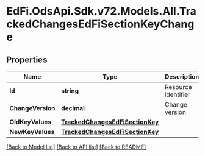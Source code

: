 # EdFi.OdsApi.Sdk.v72.Models.All.TrackedChangesEdFiSectionKeyChange

## Properties

Name | Type | Description | Notes
------------ | ------------- | ------------- | -------------
**Id** | **string** | Resource identifier | [optional] 
**ChangeVersion** | **decimal** | Change version | [optional] 
**OldKeyValues** | [**TrackedChangesEdFiSectionKey**](TrackedChangesEdFiSectionKey.md) |  | [optional] 
**NewKeyValues** | [**TrackedChangesEdFiSectionKey**](TrackedChangesEdFiSectionKey.md) |  | [optional] 

[[Back to Model list]](../../README.md#documentation-for-models) [[Back to API list]](../../README.md#documentation-for-api-endpoints) [[Back to README]](../../README.md)


